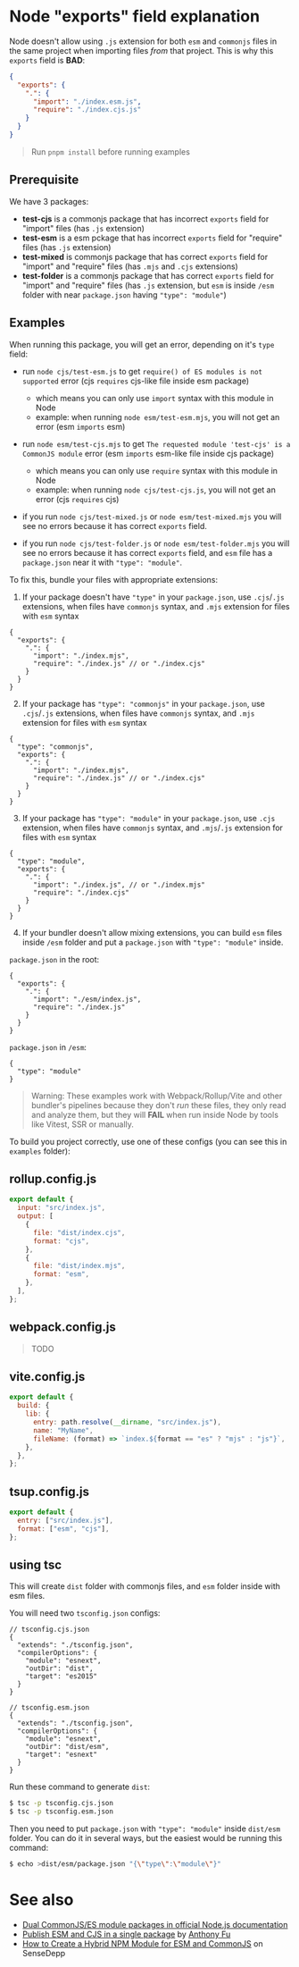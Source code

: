 # Node "exports" field explanation

Node doesn't allow using `.js` extension for both `esm` and `commonjs` files in the same project when importing files _from_ that project. This is why this `exports` field is **BAD**:

```json
{
  "exports": {
    ".": {
      "import": "./index.esm.js",
      "require": "./index.cjs.js"
    }
  }
}
```

> Run `pnpm install` before running examples

## Prerequisite

We have 3 packages:

- **test-cjs** is a commonjs package that has incorrect `exports` field for "import" files (has `.js` extension)
- **test-esm** is a esm pckage that has incorrect `exports` field for "require" files (has `.js` extension)
- **test-mixed** is commonjs package that has correct `exports` field for "import" and "require" files (has `.mjs` and `.cjs` extensions)
- **test-folder** is a commonjs package that has correct `exports` field for "import" and "require" files (has `.js` extension, but `esm` is inside `/esm` folder with near `package.json` having `"type": "module"`)

## Examples

When running this package, you will get an error, depending on it's `type` field:

- run `node cjs/test-esm.js` to get `require() of ES modules is not supported` error (cjs `requires` cjs-like file inside esm package)

  - which means you can only use `import` syntax with this module in Node
  - example: when running `node esm/test-esm.mjs`, you will not get an error (esm `imports` esm)

- run `node esm/test-cjs.mjs` to get `The requested module 'test-cjs' is a CommonJS module` error (esm `imports` esm-like file inside cjs package)

  - which means you can only use `require` syntax with this module in Node
  - example: when running `node cjs/test-cjs.js`, you will not get an error (cjs `requires` cjs)

- if you run `node cjs/test-mixed.js` or `node esm/test-mixed.mjs` you will see no errors because it has correct `exports` field.
- if you run `node cjs/test-folder.js` or `node esm/test-folder.mjs` you will see no errors because it has correct `exports` field, and `esm` file has a `package.json` near it with `"type": "module"`.

To fix this, bundle your files with appropriate extensions:

1. If your package doesn't have `"type"` in your `package.json`, use `.cjs`/`.js` extensions, when files have `commonjs` syntax, and `.mjs` extension for files with `esm` syntax

```jsonc
{
  "exports": {
    ".": {
      "import": "./index.mjs",
      "require": "./index.js" // or "./index.cjs"
    }
  }
}
```

2. If your package has `"type": "commonjs"` in your `package.json`, use `.cjs`/`.js` extensions, when files have `commonjs` syntax, and `.mjs` extension for files with `esm` syntax

```jsonc
{
  "type": "commonjs",
  "exports": {
    ".": {
      "import": "./index.mjs",
      "require": "./index.js" // or "./index.cjs"
    }
  }
}
```

3. If your package has `"type": "module"` in your `package.json`, use `.cjs` extension, when files have `commonjs` syntax, and `.mjs`/`.js` extension for files with `esm` syntax

```jsonc
{
  "type": "module",
  "exports": {
    ".": {
      "import": "./index.js", // or "./index.mjs"
      "require": "./index.cjs"
    }
  }
}
```

4. If your bundler doesn't allow mixing extensions, you can build `esm` files inside `/esm` folder and put a `package.json` with `"type": "module"` inside.

`package.json` in the root:

```jsonc
{
  "exports": {
    ".": {
      "import": "./esm/index.js",
      "require": "./index.js"
    }
  }
}
```

`package.json` in `/esm`:

```jsonc
{
  "type": "module"
}
```

> Warning: These examples work with Webpack/Rollup/Vite and other bundler's pipelines because they don't _run_ these files, they only read and analyze them, but they will **FAIL** when run inside Node by tools like Vitest, SSR or manually.

To build you project correctly, use one of these configs (you can see this in `examples` folder):

## rollup.config.js

```js
export default {
  input: "src/index.js",
  output: [
    {
      file: "dist/index.cjs",
      format: "cjs",
    },
    {
      file: "dist/index.mjs",
      format: "esm",
    },
  ],
};
```

## webpack.config.js

> TODO

## vite.config.js

```js
export default {
  build: {
    lib: {
      entry: path.resolve(__dirname, "src/index.js"),
      name: "MyName",
      fileName: (format) => `index.${format == "es" ? "mjs" : "js"}`,
    },
  },
};
```

## tsup.config.js

```js
export default {
  entry: ["src/index.js"],
  format: ["esm", "cjs"],
};
```

## using tsc

This will create `dist` folder with commonjs files, and `esm` folder inside with esm files.

You will need two `tsconfig.json` configs:

```jsonc
// tsconfig.cjs.json
{
  "extends": "./tsconfig.json",
  "compilerOptions": {
    "module": "esnext",
    "outDir": "dist",
    "target": "es2015"
  }
}
```

```jsonc
// tsconfig.esm.json
{
  "extends": "./tsconfig.json",
  "compilerOptions": {
    "module": "esnext",
    "outDir": "dist/esm",
    "target": "esnext"
  }
}
```

Run these command to generate `dist`:

```bash
$ tsc -p tsconfig.cjs.json
$ tsc -p tsconfig.esm.json
```

Then you need to put `package.json` with `"type": "module"` inside `dist/esm` folder. You can do it in several ways, but the easiest would be running this command:

```bash
$ echo >dist/esm/package.json "{\"type\":\"module\"}"
```

# See also

- [Dual CommonJS/ES module packages in official Node.js documentation](https://nodejs.org/api/packages.html#dual-commonjses-module-packages)
- [Publish ESM and CJS in a single package](https://antfu.me/posts/publish-esm-and-cjs) by [Anthony Fu](https://github.com/antfu)
- [How to Create a Hybrid NPM Module for ESM and CommonJS](https://www.sensedeep.com/blog/posts/2021/how-to-create-single-source-npm-module.html) on SenseDepp
